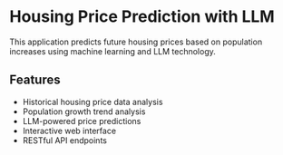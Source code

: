 # Housing Price Prediction with LLM

This application predicts future housing prices based on population increases using machine learning and LLM technology.

## Features

- Historical housing price data analysis
- Population growth trend analysis
- LLM-powered price predictions
- Interactive web interface
- RESTful API endpoints
